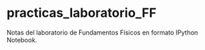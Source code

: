 # practicas_laboratorio_FF
Notas del laboratorio de Fundamentos Físicos en formato IPython Notebook.
